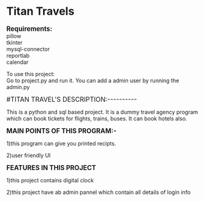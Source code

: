 # <b>Titan Travels</b>

<big><b>Requirements:</b><br></big>
pillow<br>
tkinter<br>
mysql-connector<br>
reportlab<br>
calendar<br>

To use this project:<br>
   Go to project.py and run it.
   You can add a admin user by running the admin.py



<big>#TITAN TRAVEL'S DESCRIPTION:----------</big>


This is a python and sql based project. It is a dummy travel agency program which can book tickets for flights, trains, buses.
It can book hotels also.

<big><b>MAIN POINTS OF THIS PROGRAM:-</big></b>


1)this program can give you printed recipts.

2)user friendly UI

<big><b>FEATURES IN THIS PROJECT</big></b>

1)this project contains digital clock 

2)this project have ab admin pannel which contain all details of login info 

   
   

